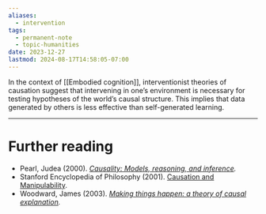 ```yaml
---
aliases:
  - intervention
tags:
  - permanent-note
  - topic-humanities
date: 2023-12-27
lastmod: 2024-08-17T14:58:05-07:00
---
```

In the context of [[Embodied cognition]], interventionist theories of causation suggest that intervening in one’s environment is necessary for testing hypotheses of the world’s causal structure. This implies that data generated by others is less effective than self-generated learning.

---
# Further reading
- Pearl, Judea (2000). *[Causality: Models, reasoning, and inference](https://philpapers.org/rec/PEAEIM).*
- Stanford Encyclopedia of Philosophy (2001). [Causation and Manipulability](https://plato.stanford.edu/entries/causation-mani/).
- Woodward, James (2003). *[Making things happen: a theory of causal explanation](https://philpapers.org/rec/WOOMTH).*